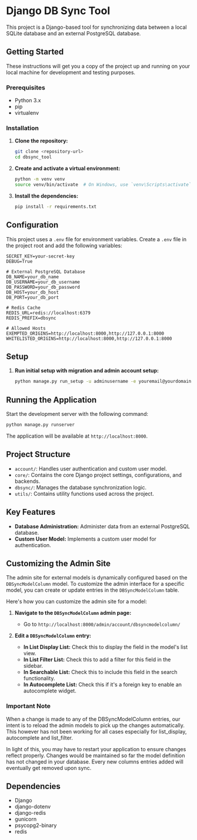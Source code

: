 
# Django DB Sync Tool

This project is a Django-based tool for synchronizing data between a local SQLite database and an external PostgreSQL database.

## Getting Started

These instructions will get you a copy of the project up and running on your local machine for development and testing purposes.

### Prerequisites

- Python 3.x
- pip
- virtualenv

### Installation

1. **Clone the repository:**
   ```bash
   git clone <repository-url>
   cd dbsync_tool
   ```

2. **Create and activate a virtual environment:**
   ```bash
   python -m venv venv
   source venv/bin/activate  # On Windows, use `venv\Scripts\activate`
   ```

3. **Install the dependencies:**
   ```bash
   pip install -r requirements.txt
   ```

## Configuration

This project uses a `.env` file for environment variables. Create a `.env` file in the project root and add the following variables:

```
SECRET_KEY=your-secret-key
DEBUG=True

# External PostgreSQL Database
DB_NAME=your_db_name
DB_USERNAME=your_db_username
DB_PASSWORD=your_db_password
DB_HOST=your_db_host
DB_PORT=your_db_port

# Redis Cache
REDIS_URL=redis://localhost:6379
REDIS_PREFIX=dbsync

# Allowed Hosts
EXEMPTED_ORIGINS=http://localhost:8000,http://127.0.0.1:8000
WHITELISTED_ORIGINS=http://localhost:8000,http://127.0.0.1:8000
```

## Setup

1. **Run initial setup with migration and admin account setup:**
   ```bash
   python manage.py run_setup -u adminusername -e youremail@yourdomain.tld -p admin_password -f AdminFirstName -l AdminLastName
   ```

## Running the Application

Start the development server with the following command:

```bash
python manage.py runserver
```

The application will be available at `http://localhost:8000`.

## Project Structure

- `account/`: Handles user authentication and custom user model.
- `core/`: Contains the core Django project settings, configurations, and backends.
- `dbsync/`: Manages the database synchronization logic.
- `utils/`: Contains utility functions used across the project.

## Key Features

- **Database Administration:** Administer data from an external PostgreSQL database.
- **Custom User Model:** Implements a custom user model for authentication.

## Customizing the Admin Site

The admin site for external models is dynamically configured based on the `DBSyncModelColumn` model. To customize the admin interface for a specific model, you can create or update entries in the `DBSyncModelColumn` table.

Here's how you can customize the admin site for a model:

1.  **Navigate to the `DBSyncModelColumn` admin page:**
    - Go to `http://localhost:8000/admin/account/dbsyncmodelcolumn/`

2.  **Edit a `DBSyncModelColumn` entry:**
    - **In List Display List:** Check this to display the field in the model's list view.
    - **In List Filter List:** Check this to add a filter for this field in the sidebar.
    - **In Searchable List:** Check this to include this field in the search functionality.
    - **In Autocomplete List:** Check this if it's a foreign key to enable an autocomplete widget.

### Important Note

When a change is made to any of the DBSyncModelColumn entries, our intent is to reload the admin models to pick up the changes automatically. This however has not been working for all cases especially for list_display, autocomplete and list_filter.

In light of this, you may have to restart your application to ensure changes reflect properly. Changes would be maintained so far the model definition has not changed in your database. Every new columns entries added will eventually get removed upon sync.

## Dependencies

- Django
- django-dotenv
- django-redis
- gunicorn
- psycopg2-binary
- redis
